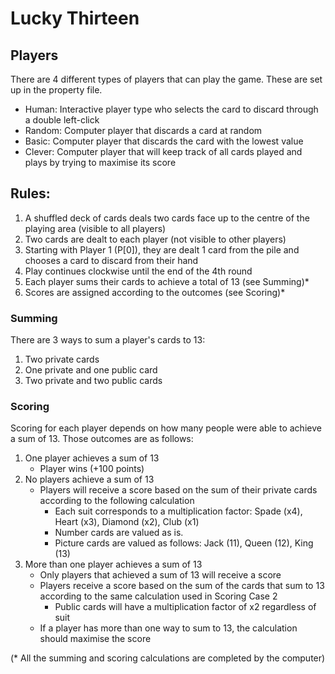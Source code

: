 # Lucky Thirteen

## Players
There are 4 different types of players that can play the game. These are set up in the property file.
- Human: Interactive player type who selects the card to discard through a double left-click
- Random: Computer player that discards a card at random
- Basic: Computer player that discards the card with the lowest value
- Clever: Computer player that will keep track of all cards played and plays by trying to maximise its score
## Rules:
1. A shuffled deck of cards deals two cards face up to the centre of the playing area (visible to all players)
2. Two cards are dealt to each player (not visible to other players)
3. Starting with Player 1 (P[0]), they are dealt 1 card from the pile and chooses a card to discard from their hand
4. Play continues clockwise until the end of the 4th round
5. Each player sums their cards to achieve a total of 13 (see Summing)*
6. Scores are assigned according to the outcomes (see Scoring)*

### Summing
There are 3 ways to sum a player's cards to 13:
1. Two private cards
2. One private and one public card
3. Two private and two public cards

### Scoring
Scoring for each player depends on how many people were able to achieve a sum of 13. Those outcomes are as follows:
1. One player achieves a sum of 13   
   - Player wins (+100 points)
2. No players achieve a sum of 13
   - Players will receive a score based on the sum of their private cards according to the following calculation
     - Each suit corresponds to a multiplication factor: Spade (x4), Heart (x3), Diamond (x2), Club (x1)
     - Number cards are valued as is.
     - Picture cards are valued as follows: Jack (11), Queen (12), King (13)
3. More than one player achieves a sum of 13
   - Only players that achieved a sum of 13 will receive a score
   - Players receive a score based on the sum of the cards that sum to 13 according to the same calculation used in Scoring Case 2
     - Public cards will have a multiplication factor of x2 regardless of suit
   - If a player has more than one way to sum to 13, the calculation should maximise the score

(* All the summing and scoring calculations are completed by the computer)